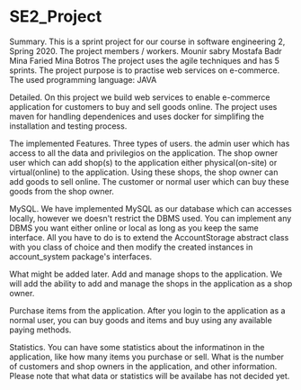 # SE2_Project
Summary.
This is a sprint project for our course in software engineering 2, Spring 2020.
The project members / workers.
  Mounir sabry
  Mostafa Badr
  Mina Faried
  Mina Botros
The project uses the agile techniques and has 5 sprints.
The project purpose is to practise web services on e-commerce.
The used programming language: JAVA

Detailed.
  On this project we build web services to enable e-commerce application for customers to buy and sell goods online.
The project uses maven for handling dependenices and uses docker for simplifing the installation and testing process.

The implemented Features.
Three types of users.
the admin user which has access to all the data and privilegios on the application.
The shop owner user which can add shop(s) to the application either physical(on-site) or virtual(online) to the application.
Using these shops, the shop owner can add goods to sell online.
The customer or normal user which can buy these goods from the shop owner.

MySQL.
We have implemented MySQL as our database which can accesses locally, however we doesn't restrict the DBMS used.
You can implement any DBMS you want either online or local as long as you keep the same interface.
All you have to do is to extend the AccountStorage abstract class with  you class of choice and then modify the created instances in 
account_system package's interfaces.

What might be added later.
Add and manage shops to the application.
We will add the ability to add and manage the shops in the application as a shop owner.

Purchase items from the application.
After you login to the application as a normal user, you can buy goods and items and buy using any available paying methods.

Statistics.
You can have some statistics about the informatinon in the application, like how many items you purchase or sell.
What is the number of customers and shop owners in the application, and other information.
Please note that what data or statistics will be availabe has not decided yet.






